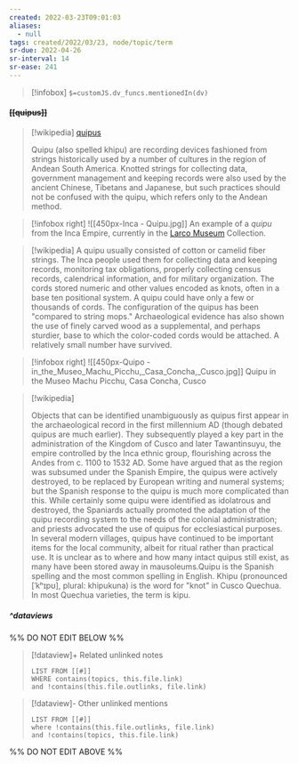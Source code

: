 ```yaml
---
created: 2022-03-23T09:01:03 
aliases:
  - null
tags: created/2022/03/23, node/topic/term
sr-due: 2022-04-26
sr-interval: 14
sr-ease: 241
---
```

> [!infobox]
`$=customJS.dv_funcs.mentionedIn(dv)`

#### <s class="topic-title">[[quipus]]</s>

> [!wikipedia] [quipus](https://en.wikipedia.org/wiki/Quipu)
> 
> Quipu (also spelled khipu) are recording devices fashioned from strings historically used by a number of cultures in the region of Andean South America. Knotted strings for collecting data, government management and keeping records were also used by the ancient Chinese, Tibetans and Japanese, but such practices should not be confused with the quipu, which refers only to the Andean method.
> 

> [!infobox right]
> ![[450px-Inca - Quipu.jpg]]
> An example of a _quipu_ from the Inca Empire, currently in the [Larco Museum](https://en.wikipedia.org/wiki/Larco_Museum "Larco Museum") Collection.

> [!wikipedia]
> A quipu usually consisted of cotton or camelid fiber strings. The Inca people used them for collecting data and keeping records, monitoring tax obligations, properly collecting census records, calendrical information, and for military organization. The cords stored numeric and other values encoded as knots, often in a base ten positional system. A quipu could have only a few or thousands of cords. The configuration of the quipus has been "compared to string mops." Archaeological evidence has also shown the use of finely carved wood as a supplemental, and perhaps sturdier, base to which the color-coded cords would be attached. A relatively small number have survived.

> [!infobox right]
> ![[450px-Quipo - in_the_Museo_Machu_Picchu,_Casa_Concha,_Cusco.jpg]]
> Quipu in the Museo Machu Picchu, Casa Concha, Cusco

> [!wikipedia]
> 
> Objects that can be identified unambiguously as quipus first appear in the archaeological record in the first millennium AD (though debated quipus are much earlier).  They subsequently played a key part in the administration of the Kingdom of Cusco and later Tawantinsuyu, the empire controlled by the Inca ethnic group, flourishing across the Andes from c. 1100 to 1532 AD. Some have argued that as the region was subsumed under the Spanish Empire, the quipus were actively destroyed, to be replaced by European writing and numeral systems; but the Spanish response to the quipu is much more complicated than this. While certainly some quipu were identified as idolatrous and destroyed, the Spaniards actually promoted the adaptation of the quipu recording system to the needs of the colonial administration; and priests advocated the use of quipus for ecclesiastical purposes. In several modern villages, quipus have continued to be important items for the local community, albeit for ritual rather than practical use. It is unclear as to where and how many intact quipus still exist, as many have been stored away in mausoleums.Quipu is the Spanish spelling and the most common spelling in English. Khipu (pronounced [ˈkʰɪpʊ], plural: khipukuna) is the word for "knot" in Cusco Quechua. In most Quechua varieties, the term is kipu.
>

##### ^dataviews

%% DO NOT EDIT BELOW %%
> [!dataview]+ Related unlinked notes
> ```dataview
> LIST FROM [[#]]
> WHERE contains(topics, this.file.link)
> and !contains(this.file.outlinks, file.link)
> ```
 
> [!dataview]- Other unlinked mentions
> ```dataview
> LIST FROM [[#]]
> where !contains(this.file.outlinks, file.link)
> and !contains(topics, this.file.link)
> ```

%% DO NOT EDIT ABOVE %%
